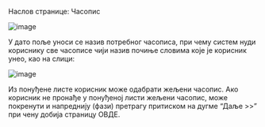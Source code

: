 Наслов странице: Часопис

![image](https://user-images.githubusercontent.com/29538544/148192012-80e20887-517c-4f64-a6fc-b5e0852b59fa.png)
 
У дaтo поље уноси се назив потребног часописа, при чему систем нуди кориснику све часописе чији назив почиње словима које је корисник унео, као на слици:
 
![image](https://user-images.githubusercontent.com/29538544/148192092-37b642b2-3702-4bba-ba17-5a3481184da4.png)
 
Из понуђене листе корисник може одабрати жељени часопис. Ако корисник не пронађе у понуђеној листи жељени часопис, може покренути и напреднију (фази) претрагу притиском на дугме “Даље >>” при чену добија страницу ОВДЕ. 
